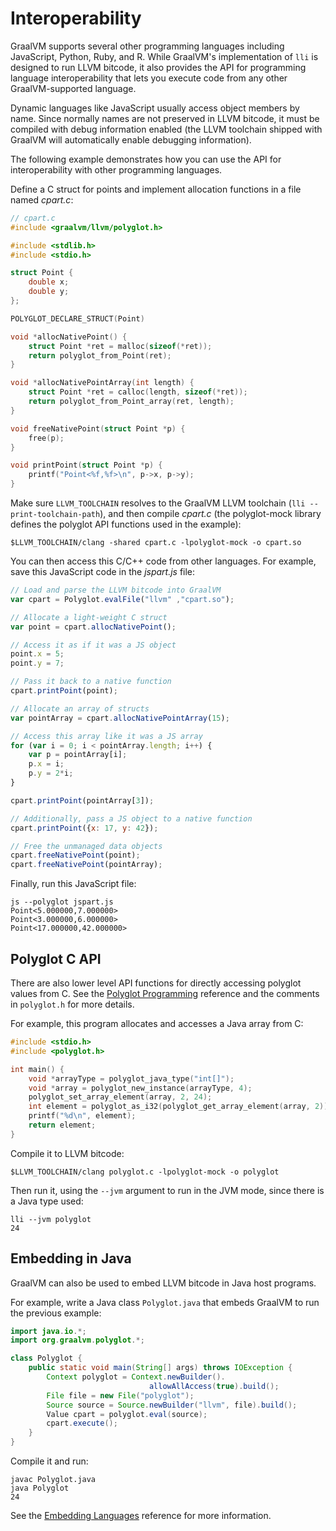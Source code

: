 # Interoperability

GraalVM supports several other programming languages including JavaScript, Python, Ruby, and R.
While GraalVM's implementation of `lli` is designed to run LLVM bitcode, it also provides the API for programming language interoperability that lets you execute code from any other GraalVM-supported language.

Dynamic languages like JavaScript usually access object members by name. Since
normally names are not preserved in LLVM bitcode, it must be compiled with debug
information enabled (the LLVM toolchain shipped with GraalVM will automatically enable
debugging information).

The following example demonstrates how you can use the API for interoperability
with other programming languages.

Define a C struct for points and implement allocation functions in a file named _cpart.c_:

```c
// cpart.c
#include <graalvm/llvm/polyglot.h>

#include <stdlib.h>
#include <stdio.h>

struct Point {
    double x;
    double y;
};

POLYGLOT_DECLARE_STRUCT(Point)

void *allocNativePoint() {
    struct Point *ret = malloc(sizeof(*ret));
    return polyglot_from_Point(ret);
}

void *allocNativePointArray(int length) {
    struct Point *ret = calloc(length, sizeof(*ret));
    return polyglot_from_Point_array(ret, length);
}

void freeNativePoint(struct Point *p) {
    free(p);
}

void printPoint(struct Point *p) {
    printf("Point<%f,%f>\n", p->x, p->y);
}
```

Make sure `LLVM_TOOLCHAIN` resolves to the GraalVM LLVM toolchain (`lli --print-toolchain-path`),
and then compile _cpart.c_  (the polyglot-mock library defines the polyglot
API functions used in the example):
```shell
$LLVM_TOOLCHAIN/clang -shared cpart.c -lpolyglot-mock -o cpart.so
```

You can then access this C/C++ code from other languages. For example, save this JavaScript code in the _jspart.js_ file:
```js
// Load and parse the LLVM bitcode into GraalVM
var cpart = Polyglot.evalFile("llvm" ,"cpart.so");

// Allocate a light-weight C struct
var point = cpart.allocNativePoint();

// Access it as if it was a JS object
point.x = 5;
point.y = 7;

// Pass it back to a native function
cpart.printPoint(point);

// Allocate an array of structs
var pointArray = cpart.allocNativePointArray(15);

// Access this array like it was a JS array
for (var i = 0; i < pointArray.length; i++) {
    var p = pointArray[i];
    p.x = i;
    p.y = 2*i;
}

cpart.printPoint(pointArray[3]);

// Additionally, pass a JS object to a native function
cpart.printPoint({x: 17, y: 42});

// Free the unmanaged data objects
cpart.freeNativePoint(point);
cpart.freeNativePoint(pointArray);
```

Finally, run this JavaScript file:
```shell
js --polyglot jspart.js
Point<5.000000,7.000000>
Point<3.000000,6.000000>
Point<17.000000,42.000000>
```

## Polyglot C API

There are also lower level API functions for directly accessing polyglot values
from C. See the [Polyglot Programming](graalvm.org/docs/reference-manual/polyglot-programming/) reference
and the comments in `polyglot.h` for more details.

For example, this program allocates and accesses a Java array from C:
```c
#include <stdio.h>
#include <polyglot.h>

int main() {
    void *arrayType = polyglot_java_type("int[]");
    void *array = polyglot_new_instance(arrayType, 4);
    polyglot_set_array_element(array, 2, 24);
    int element = polyglot_as_i32(polyglot_get_array_element(array, 2));
    printf("%d\n", element);
    return element;
}
```

Compile it to LLVM bitcode:
```shell
$LLVM_TOOLCHAIN/clang polyglot.c -lpolyglot-mock -o polyglot
```

Then run it, using the `--jvm` argument to run in the JVM mode, since there is a Java type used:
```shell
lli --jvm polyglot
24
```

## Embedding in Java

GraalVM can also be used to embed LLVM bitcode in Java host programs.

For example, write a Java class `Polyglot.java` that embeds GraalVM to
run the previous example:
```java
import java.io.*;
import org.graalvm.polyglot.*;

class Polyglot {
    public static void main(String[] args) throws IOException {
        Context polyglot = Context.newBuilder().
        		               allowAllAccess(true).build();
        File file = new File("polyglot");
        Source source = Source.newBuilder("llvm", file).build();
        Value cpart = polyglot.eval(source);
        cpart.execute();
    }
}
```

Compile it and run:
```shell
javac Polyglot.java
java Polyglot
24
```

See the [Embedding Languages](graalvm.org/docs/reference-manual/embed-languages/) reference for
more information.
